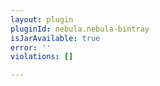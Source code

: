 ```yaml
---
layout: plugin
pluginId: nebula.nebula-bintray
isJarAvailable: true
error: ''
violations: []

---
```


